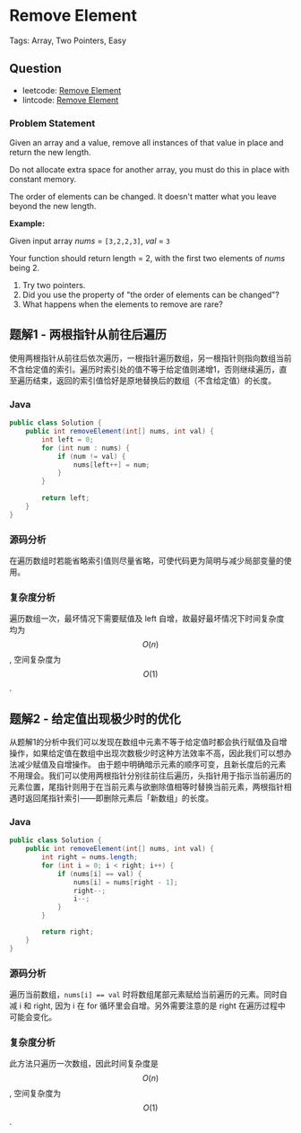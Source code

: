 # Remove Element

Tags: Array, Two Pointers, Easy

## Question

- leetcode: [Remove Element](https://leetcode.com/problems/remove-element/)
- lintcode: [Remove Element](http://www.lintcode.com/en/problem/remove-element/)

### Problem Statement

Given an array and a value, remove all instances of that value in place and
return the new length.

Do not allocate extra space for another array, you must do this in place with
constant memory.

The order of elements can be changed. It doesn't matter what you leave beyond
the new length.

**Example:**  

Given input array _nums_ = `[3,2,2,3]`, _val_ = `3`

Your function should return length = 2, with the first two elements of _nums_
being 2.

  1. Try two pointers.
  2. Did you use the property of "the order of elements can be changed"?
  3. What happens when the elements to remove are rare?


## 题解1 - 两根指针从前往后遍历

使用两根指针从前往后依次遍历，一根指针遍历数组，另一根指针则指向数组当前不含给定值的索引。遍历时索引处的值不等于给定值则递增1，否则继续遍历，直至遍历结束，返回的索引值恰好是原地替换后的数组（不含给定值）的长度。

### Java

```java
public class Solution {
    public int removeElement(int[] nums, int val) {
        int left = 0;
        for (int num : nums) {
            if (num != val) {
                nums[left++] = num;
            }
        }
        
        return left;
    }
}
```

### 源码分析

在遍历数组时若能省略索引值则尽量省略，可使代码更为简明与减少局部变量的使用。

### 复杂度分析

遍历数组一次，最坏情况下需要赋值及 left 自增，故最好最坏情况下时间复杂度均为 $$O(n)$$, 空间复杂度为 $$O(1)$$.

## 题解2 - 给定值出现极少时的优化

从题解1的分析中我们可以发现在数组中元素不等于给定值时都会执行赋值及自增操作，如果给定值在数组中出现次数极少时这种方法效率不高，因此我们可以想办法减少赋值及自增操作。
由于题中明确暗示元素的顺序可变，且新长度后的元素不用理会。我们可以使用两根指针分别往前往后遍历，头指针用于指示当前遍历的元素位置，尾指针则用于在当前元素与欲删除值相等时替换当前元素，两根指针相遇时返回尾指针索引——即删除元素后「新数组」的长度。


### Java

```java
public class Solution {
    public int removeElement(int[] nums, int val) {
        int right = nums.length;
        for (int i = 0; i < right; i++) {
            if (nums[i] == val) {
                nums[i] = nums[right - 1];
                right--;
                i--;
            }
        }

        return right;
    }
}
```

### 源码分析

遍历当前数组，`nums[i] == val` 时将数组尾部元素赋给当前遍历的元素。同时自减 i 和 right, 因为 i 在 for 循环里会自增。另外需要注意的是 right 在遍历过程中可能会变化。

### 复杂度分析

此方法只遍历一次数组，因此时间复杂度是 $$O(n)$$, 空间复杂度为 $$O(1)$$.
